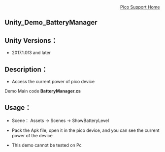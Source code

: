 <p align="right"><a href="https://github.com/PicoSupport/PicoSupport" target="_blank">Pico Support Home</a></p>

## Unity_Demo_BatteryManager

## Unity Versions：
- 2017.1.0f3 and later

## Description：

- Access the current power of pico device

Demo Main code **BatteryManager.cs**


## Usage：
- Scene： Assets -> Scenes -> ShowBatteryLevel

- Pack the Apk file, open it in the pico device, and you can see the current power of the device
- This demo cannot be tested on Pc

